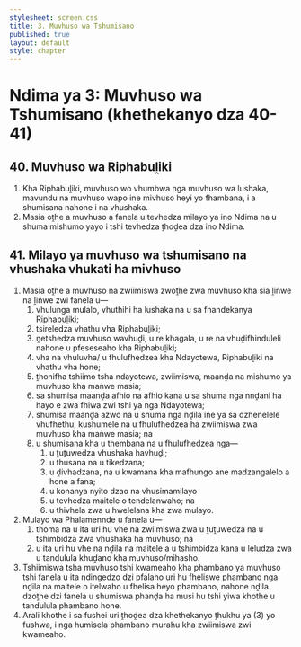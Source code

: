 ```yaml
---
stylesheet: screen.css
title: 3. Muvhuso wa Tshumisano
published: true
layout: default
style: chapter
---
```


# Ndima ya 3: Muvhuso wa Tshumisano (khethekanyo dza 40-41)

## 40. Muvhuso wa Riphabuḽiki

1.	Kha Riphabuḽiki, muvhuso wo vhumbwa nga muvhuso wa lushaka, mavundu na muvhuso wapo ine mivhuso heyi yo fhambana, i a shumisana nahone i na vhushaka.
2.	Masia oṱhe a muvhuso a fanela u tevhedza milayo ya ino Ndima na u shuma mishumo yayo i tshi tevhedza ṱhoḓea dza ino Ndima.

## 41. Milayo ya muvhuso wa tshumisano na vhushaka vhukati ha mivhuso

1.	Masia oṱhe a muvhuso na zwiimiswa zwoṱhe zwa muvhuso kha sia ḽiṅwe na ḽiṅwe zwi fanela u—
	1.	vhulunga mulalo, vhuthihi ha lushaka na u sa fhandekanya Riphabuḽiki;
	1.	tsireledza vhathu vha Riphabuḽiki;
	1.	ṋetshedza muvhuso wavhuḓi, u re khagala, u re na vhuḓifhinduleli nahone u pfeseseaho kha Riphabuḽiki;
	1.	vha na vhuluvha/ u fhulufhedzea kha Ndayotewa, Riphabuḽiki na vhathu vha hone;
	1.	ṱhonifha tshiimo tsha ndayotewa, zwiimiswa, maanḓa na mishumo ya muvhuso kha maṅwe masia;
	1.	sa shumisa maanḓa afhio na afhio kana u sa shuma nga nnḓani ha hayo e zwa fhiwa zwi tshi ya nga Ndayotewa;
	1.	shumisa maanḓa azwo na u shuma nga nḓila ine ya sa dzhenelele vhufhethu, kushumele na u fhulufhedzea ha zwiimiswa zwa muvhuso kha maṅwe masia; na
	1.	u shumisana kha u thembana na u fhulufhedzea nga—
		1.	u ṱuṱuwedza vhushaka havhuḓi;
		1.	u thusana na u tikedzana;
		1.	u ḓivhadzana, na u kwamana kha mafhungo ane madzangalelo a hone a fana;
		1.	u konanya nyito dzao na vhusimamilayo
		1.	u tevhedza maitele o tendelanwaho; na
		1.	u thivhela zwa u hwelelana kha zwa mulayo.
2.	Mulayo wa Phalamennde u fanela u—
	1.	thoma na u ita uri hu vhe na zwiimiswa zwa u ṱuṱuwedza na u tshimbidza zwa vhushaka ha muvhuso; na
	1.	u ita uri hu vhe na nḓila na maitele a u tshimbidza kana u leludza zwa u tandulula khuḓano kha muvhuso/mihasho.
3.	Tshiimiswa tsha muvhuso tshi kwameaho kha phambano ya muvhuso tshi fanela u ita ndingedzo dzi pfalaho uri hu fheliswe phambano nga nḓila na maitele o itelwaho u fhelisa heyo phambano, nahone nḓila dzoṱhe dzi fanela u shumiswa phanḓa ha musi hu tshi yiwa khothe u tandulula phambano hone.
4.	Arali khothe i sa fushei uri ṱhoḓea dza khethekanyo ṱhukhu ya (3) yo fushwa, i nga humisela phambano murahu kha zwiimiswa zwi kwameaho.
